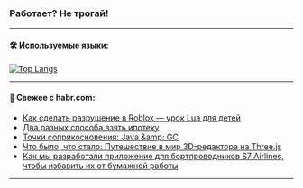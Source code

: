 ### Работает? Не трогай!

---
<!--
#### 🛠️ Technical stack:

![Java](https://img.shields.io/badge/Java-informational?logo=Oracle&style=flat&logoColor=white&color=FF4500)
![Kotlin](https://img.shields.io/badge/Kotlin-informational?logo=Kotlin&style=flat&logoColor=white&color=774D97)
![TS](https://img.shields.io/badge/TypeScript-informational?logo=typeScript&style=flat&logoColor=black&color=017acc)
![Python](https://img.shields.io/badge/Python-informational?logo=Python&style=flat&logoColor=black&color=ffdd54) <br>
![Spring](https://img.shields.io/badge/Spring-informational?logo=Spring&style=flat&logoColor=white&color=6DB33F) 
![SpringBoot](https://img.shields.io/badge/SpringBoot-informational?logo=SpringBoot&style=flat&logoColor=white&color=6DB33F)
![Nest](https://img.shields.io/badge/NestJS-informational?logo=NestJS&style=flat&logoColor=white&color=E0234E) 
![NodeJS](https://img.shields.io/badge/NodeJS-informational?logo=node.js&style=flat&logoColor=white&color=70A760)<br>
![PostgreSQL](https://img.shields.io/badge/PostgreSQL-informational?logo=PostgreSQL&style=flat&logoColor=white&color=DAA520)
![MongoDB](https://img.shields.io/badge/MongoDB-informational?logo=MongoDB&style=flat&logoColor=white&color=870000)
![Apache](https://img.shields.io/badge/Apache-informational?logo=apache&style=flat&logoColor=white&color=f74e28)

___ 
-->

#### 🛠️ Используемые языки:

[![Top Langs](https://github-readme-stats-u2qms2cxw-advtsettinggmailcoms-projects.vercel.app/api/top-langs/?username=zloylis&langs_count=10&hide_title=true&title_color=e6edf3&size_weight=0.5&count_weight=0.5&layout=compact&hide_progress=true&hide_border=true&theme=dracula)](https://github.com/zloylis)

<!---


####  :octocat:&nbsp;&nbsp; Статистика:

![GitHub stats](https://github-readme-stats-u2qms2cxw-advtsettinggmailcoms-projects.vercel.app/api?username=zloylis&show_icons=true&hide_border=true&theme=dracula&title_color=e6edf3&include_all_commits=true&count_private=true&hide_rank=false&hide_title=true&rank_icon=github)
-->
---

#### 💬 Свежее с habr.com:

<!-- BLOG-POST-LIST:START -->
- [Как сделать разрушение в Roblox — урок Lua для детей](https://habr.com/ru/companies/pixel_study/articles/847472/?utm_source=habrahabr&utm_medium=rss&utm_campaign=847472)
- [Два разных способа взять ипотеку](https://habr.com/ru/articles/847422/?utm_source=habrahabr&utm_medium=rss&utm_campaign=847422)
- [Точки соприкосновения: Java &amp;amp; GC](https://habr.com/ru/companies/jugru/articles/846308/?utm_source=habrahabr&utm_medium=rss&utm_campaign=846308)
- [Что было, что стало: Путешествие в мир 3D-редактора на Three.js](https://habr.com/ru/articles/847410/?utm_source=habrahabr&utm_medium=rss&utm_campaign=847410)
- [Как мы разработали приложение для бортпроводников S7 Airlines, чтобы избавить их от бумажной работы](https://habr.com/ru/articles/847392/?utm_source=habrahabr&utm_medium=rss&utm_campaign=847392)
<!-- BLOG-POST-LIST:END -->

---
